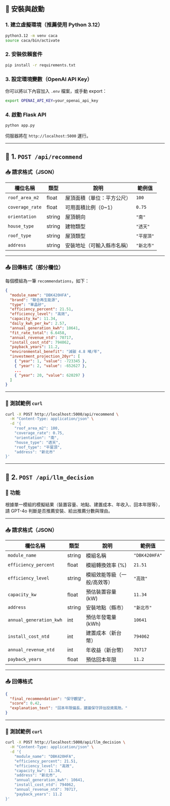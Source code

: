 ## 🔧 安裝與啟動

### 1. 建立虛擬環境（推薦使用 Python 3.12）

```bash
python3.12 -m venv caca
source caca/bin/activate
```

### 2. 安裝依賴套件

```bash
pip install -r requirements.txt
```

### 3. 設定環境變數（OpenAI API Key）

你可以將以下內容加入 `.env` 檔案，或手動 export：

```bash
export OPENAI_API_KEY=your_openai_api_key
```

### 4. 啟動 Flask API

```bash
python app.py
```

伺服器將在 `http://localhost:5000` 運行。

---

## 🔹 1. `POST /api/recommend`

### 📥 請求格式（JSON）

| 欄位名稱            | 類型     | 說明            | 範例值     |
| --------------- | ------ | ------------- | ------- |
| `roof_area_m2`  | float  | 屋頂面積（單位：平方公尺） | `100`   |
| `coverage_rate` | float  | 可用面積比例（0\~1）  | `0.75`  |
| `orientation`   | string | 屋頂朝向          | `"南"`   |
| `house_type`    | string | 建物類型          | `"透天"`  |
| `roof_type`     | string | 屋頂類型          | `"平屋頂"` |
| `address`       | string | 安裝地址（可輸入縣市名稱） | `"新北市"` |

---

### 📤 回傳格式（部分欄位）

每個模組為一筆 `recommendations`，如下：

```json
{
  "module_name": "DBK420HFA",
  "brand": "聯合再生能源",
  "type": "單晶矽",
  "efficiency_percent": 21.51,
  "efficiency_level": "高效",
  "capacity_kw": 11.34,
  "daily_kwh_per_kw": 2.57,
  "annual_generation_kwh": 10641,
  "fit_rate_total": 6.6458,
  "annual_revenue_ntd": 70717,
  "install_cost_ntd": 794062,
  "payback_years": 11.2,
  "environmental_benefit": "減碳 4.8 噸/年",
  "investment_projection_20yr": [
    { "year": 1, "value": -723345 },
    { "year": 2, "value": -652627 },
    ...
    { "year": 20, "value": 620297 }
  ]
}
```

---

### 🧪 測試範例 `curl`

```bash
curl -X POST http://localhost:5000/api/recommend \
  -H "Content-Type: application/json" \
  -d '{
    "roof_area_m2": 100,
    "coverage_rate": 0.75,
    "orientation": "南",
    "house_type": "透天",
    "roof_type": "平屋頂",
    "address": "新北市"
}'
```

---

## 🔹 2. `POST /api/llm_decision`

### 📌 功能

根據單一模組的模擬結果（裝置容量、地點、建置成本、年收入、回本年限等），請 GPT-4o 判斷是否推薦安裝、給出推薦分數與理由。

---

### 📥 請求格式（JSON）

| 欄位名稱                    | 類型     | 說明             | 範例值           |
| ----------------------- | ------ | -------------- | ------------- |
| `module_name`           | string | 模組名稱           | `"DBK420HFA"` |
| `efficiency_percent`    | float  | 模組轉換效率 (%)     | `21.51`       |
| `efficiency_level`      | string | 模組效能等級（一般/高效等） | `"高效"`        |
| `capacity_kw`           | float  | 預估裝置容量 (kW)    | `11.34`       |
| `address`               | string | 安裝地點（縣市）       | `"新北市"`       |
| `annual_generation_kwh` | int    | 預估年發電量 (kWh)   | `10641`       |
| `install_cost_ntd`      | int    | 建置成本（新台幣）      | `794062`      |
| `annual_revenue_ntd`    | int    | 年收益（新台幣）       | `70717`       |
| `payback_years`         | float  | 預估回本年限         | `11.2`        |

---

### 📤 回傳格式

```json
{
  "final_recommendation": "保守觀望",
  "score": 0.42,
  "explanation_text": "回本年限偏長，建議保守評估投資風險。"
}
```

---

### 🧪 測試範例 `curl`

```bash
curl -X POST http://localhost:5000/api/llm_decision \
  -H "Content-Type: application/json" \
  -d '{
    "module_name": "DBK420HFA",
    "efficiency_percent": 21.51,
    "efficiency_level": "高效",
    "capacity_kw": 11.34,
    "address": "新北市",
    "annual_generation_kwh": 10641,
    "install_cost_ntd": 794062,
    "annual_revenue_ntd": 70717,
    "payback_years": 11.2
}'
```
